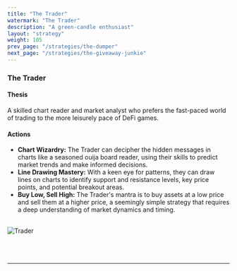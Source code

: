 ```yaml
---
title: "The Trader"
watermark: "The Trader"
description: "A green-candle enthusiast"
layout: "strategy"
weight: 105
prev_page: "/strategies/the-dumper"
next_page: "/strategies/the-giveaway-junkie"
---
```


### The Trader

#### Thesis

A skilled chart reader and market analyst who prefers the fast-paced world of trading to the more leisurely pace of DeFi games.

#### Actions

- **Chart Wizardry:** The Trader can decipher the hidden messages in charts like a seasoned ouija board reader, using their skills to predict market trends and make informed decisions.
- **Line Drawing Mastery:** With a keen eye for patterns, they can draw lines on charts to identify support and resistance levels, key price points, and potential breakout areas.
- **Buy Low, Sell High:** The Trader's mantra is to buy assets at a low price and sell them at a higher price, a seemingly simple strategy that requires a deep understanding of market dynamics and timing.

<br/>
<div class="image-center">
    <img
      src="/img/nftreasure/trader.png"
      alt="Trader"
      class="responsive-image"
      style="--image-width: 25%; --image-height: 25%;"
    >
</div>
<br/>
<br/>
<br/>

---
